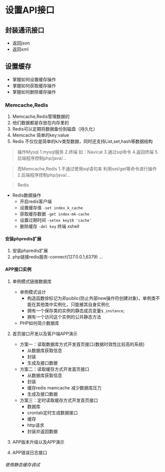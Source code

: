 # 设置API接口

## 封装通讯接口
* 返回json
* 返回xml  

## 设置缓存

* 掌握如何设置缓存操作
* 掌握如何获取缓存操作
* 掌握如何删除缓存操作

### Memcache,Redis
1. Memcache,Redis管理数据的
2. 他们数据都是存放在内存里的
3. Redis可以定期将数据备份到磁盘（持久化）
4. Memcache 简单的key:value
5. Redis 不仅仅是简单的k/v类型数据，同时还支持List,set,hash等数据结构

> 操作Mysql
> 1.mysql服务 2.终端 如：Navicat 3.通过sql命令 4.返回终端 5.后端程序控制php/java/...

> 而Memcache,Redis
> 1.不通过使用sql语句来 利用set/get等命令进行操作 2.后端程序控制php/java/...

> Redis

* Redis数据操作
	* 开启redis客户端
	* 设置缓存值 `-set index_k_cache`
	* 获取缓存数据 `-get index-mk-cache`
	* 设置过期时间 `-setex key10 'cache' `
	* 删除缓存 `-del key`  终端 xshell

#### 安装phpredis扩展
1. 安装phpredis扩展
2. php链接redis服务-connect(127.0.0.1,6379)
...

#### APP接口实例
1. 单例模式链接数据库
	* 单例模式设计
		* 构造函数徐标记为非public(防止外部new操作符创建对象)，单例类不能在其他类中实例化，只能被其自身实例化
		* 拥有一个保存类的实例的静态成员变量`$_instance`;
		* 拥有一个访问这个实例的公共静态方法
	* PHP如何简介数据库	
2. 首页接口开发以及客户端APP演示
	* 方案一：读取数据库方式开发首页接口(数据时效性比较高的系统)
		* 从数据库获取信息
		* 封装
		* 生成及接口数据
	* 方案二：读取缓存方式开发首页接口
		* 从数据库获取信息
		* 封装
		* 缓存redis mamcache 减少数据库压力
		* 生成及接口数据
	* 方案三：定时读取缓存方式开发首页接口
		* 数据库
		* crontab定时生成数据接口
		* 缓存
		* http请求
		* 封装并返回数据

3. APP版本升级以及APP演示
4. APP错误日志接口



###### 使用静态缓存调试

